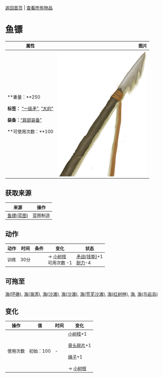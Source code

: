 [返回首页](index.md)   |  [查看所有物品](object.md)
# 鱼镖  
>   
  
  属性  |   图片   
 ----  |  ----:   
 **重量：**250<br><br>**标签：**	[“一级矛”](tag_Spear.md), [“大的”](tag_Large.md)<br><br>**装备：**[“肩部装备”](eTag_Shoulder.md)<br><br>**可使用次数：**100  |  ![](Sprite/Harpoon.png)   
  
## 获取来源  
来源  |  操作  
----  |  ----  
[鱼镖(蓝图)](Bp_Harpoon.md)  |  蓝图制造  
## 动作  
动作  |  时间  |  条件  |  变化  |  状态  
----  |  ----  |  ----  |  ----  |  ----  
训练  |  30分  |    |  → [小树枝](Sticks.md)<br>可用次数  -1<br>  |  [矛战(技能)](Skill_SpearFighting.md)+1<br>[耐力](Stamina.md)-4  
## 可拖至  
[海(环礁)](Sea_Atoll.md), [海(海湾)](Sea_Bay.md), [海(沙滩)](Sea_Beach.md), [海(沙滩)](Sea_Cove.md), [海(荒芜沙滩)](Sea_DesolateBeach.md), [海(红树林)](Sea_Mangroves.md), [海](Sea_Raft.md), [海(鸟岩岛)](Sea_Rocks.md)  
## 变化  
操作  |  值  |  时间  |  变化  
----  |  ----  |  ----  |  ----  
使用次数  |  初始：100  |  -  |  [小树枝](Sticks.md)+1 <br><br>[骨头碎片](BoneSplinters.md)+1 <br><br>[绳子](Rope.md)+1 <br><br>→ [小树枝](Sticks.md)  
